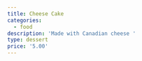 ```yaml
---
title: Cheese Cake
categories:
  - food
description: 'Made with Canadian cheese '
type: dessert
price: '5.00'
---
```


